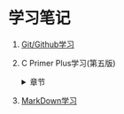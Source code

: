 # 学习笔记
1. [Git/Github学习](Github/git.md)  

2. C Primer Plus学习(第五版)  
   <details>
     <summary>章节</summary>
	 
   [第1章 概览](C/c_primer_plus01.md)  
第2章  
第3章  
第4章  
第5章  
第6章  
[第7章 C控制语句:分支和跳转](C/c_primer_plus07.md)  
[第8章 字符输入/输出和输入确认](C/c_primer_plus08.md)  
第9章  
第10章  
第11章  
第12章  
第13章  
第14章  
第15章  
第16章  
第17章  
</details>

3. [MarkDown学习](Github/MarkDown学习笔记.md)

